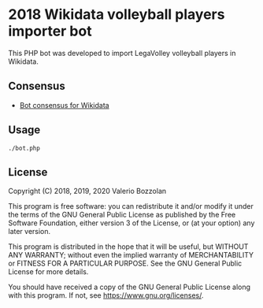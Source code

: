 # 2018 Wikidata volleyball players importer bot

This PHP bot was developed to import LegaVolley volleyball players in Wikidata.

## Consensus
* [Bot consensus for Wikidata](https://www.wikidata.org/wiki/Wikidata:Requests_for_permissions/Bot/Valerio_Bozzolan_bot_6)

## Usage

    ./bot.php

## License

Copyright (C) 2018, 2019, 2020 Valerio Bozzolan

This program is free software: you can redistribute it and/or modify it under the terms of the GNU General Public License as published by the Free Software Foundation, either version 3 of the License, or (at your option) any later version.

This program is distributed in the hope that it will be useful, but WITHOUT ANY WARRANTY; without even the implied warranty of MERCHANTABILITY or FITNESS FOR A PARTICULAR PURPOSE. See the GNU General Public License for more details.

You should have received a copy of the GNU General Public License along with this program. If not, see <https://www.gnu.org/licenses/>.
